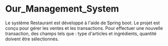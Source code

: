 # Our_Management_System
Le système Restaurant est développé à l'aide de Spring boot. Le projet est conçu pour gérer les ventes et les transactions. Pour effectuer une nouvelle transaction, des champs tels que : type d'articles et ingrédients, quantité doivent être sélectionnés.
